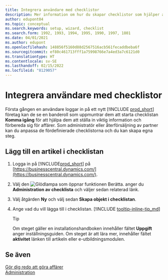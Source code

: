 ```yaml
---
title: Integrera användare med checklistor
description: Mer information om hur du skapar checklistor som hjälper användare att komma igång i Business Central.
author: edupont04
ms.topic: conceptual
ms.search.keywords: setup, wizard, checklist
ms.search.form: 1992, 1993, 1994, 1995, 1990, 1997, 1801
ms.date: 04/01/2021
ms.author: edupont
ms.openlocfilehash: 148856f5160d88d2567516acb561fecaddbeba6f
ms.sourcegitcommit: ef80c461713fff1a75998766e7a4ed3a7c6121d0
ms.translationtype: HT
ms.contentlocale: sv-SE
ms.lasthandoff: 02/15/2022
ms.locfileid: "8129057"
---
```

# <a name="onboard-users-with-checklists"></a>Integrera användare med checklistor

Första gången en användare loggar in på ett nytt [!INCLUDE [prod_short](includes/prod_short.md)] företag kan de se en banderoll som uppmuntrar dem att starta checklistan **Komma igång** för att hjälpa dem att ställa in viktig information och förbereda sig för affärer. Som administratör eller återförsäljning av partner kan du anpassa de fördefinierade checklistorna och du kan skapa egna steg.

## <a name="to-add-an-item-to-the-checklist"></a>Lägg till en artikel i checklistan

1. Logga in på [!INCLUDE[prod_short](includes/prod_short.md)] på [https://businesscentral.dynamics.com/](https://businesscentral.dynamics.com/).

2. Välj den ![Glödlampa som öppnar funktionen Berätta.](media/ui-search/search_small.png "Berätta för mig vad du vill göra") anger du **Administration av checklista** och väljer sedan relaterad länk.  

3. Välj åtgärden **Ny** och välj sedan **Skapa objekt i checklistan**.  

4. Ange vad du vill lägga till i checklistan. [!INCLUDE [tooltip-inline-tip_md](includes/tooltip-inline-tip_md.md)]

    > [!TIP]
    > Om steget gäller en installationshandboken innehåller fältet **Uppgift** anger inställningsguiden. Om steget är att lära mer, innehåller fältet **aktivitet** länken till artikeln eller e-utbildningsmodulen.

## <a name="see-also"></a>Se även

[Gör dig redo att göra affärer](ui-get-ready-business.md)  
[Administration](admin-setup-and-administration.md)  
